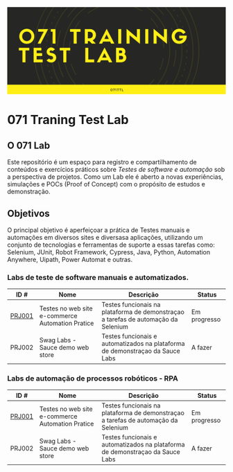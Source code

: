 <img style="margin: 0px" src="https://raw.githubusercontent.com/jpqateste/071ttl/main/071TTL.png" alt="Lab 071TTL" title="Lab 071TTL" />

# 071 Traning Test Lab

## O 071 Lab

Este repositório é um espaço para registro e compartilhamento de conteúdos e exercícios práticos sobre *Testes de software e automação* sob a perspectiva de projetos. Como um Lab ele é aberto a novas experiências, simulações e POCs (Proof of Concept) com o propósito de estudos e demonstração. 

## Objetivos

O principal objetivo é aperfeiçoar a prática de Testes manuais e automações em diversos sites e diversasa aplicações, utilizando um conjunto de tecnologias e ferramentas de suporte a essas tarefas como: Selenium, JUnit, Robot Framework, Cypress, Java, Python, Automation Anywhere, Uipath, Power Automat e outras.


### Labs de teste de software manuais e automatizados.


|ID #| Nome | Descrição | Status |
|-|-|-|-|
|[PRJ001](https://github.com/joaopaulomoreira/project-btl-prj001/blob/main/README.md)|Testes no web site e-commerce Automation Pratice|Testes funcionais na plataforma de demonstraçao a tarefas de automação da Selenium|Em progresso|
|PRJ002|Swag Labs - Sauce demo web store |Testes funcionais e automatizados na plataforma de demonstraçao da Sauce Labs|A fazer|


### Labs de automação de processos robóticos - RPA


|ID #| Nome | Descrição | Status |
|-|-|-|-|
|[PRJ001](https://github.com/joaopaulomoreira/project-btl-prj001/blob/main/README.md)|Testes no web site e-commerce Automation Pratice|Testes funcionais na plataforma de demonstraçao a tarefas de automação da Selenium|Em progresso|
|PRJ002|Swag Labs - Sauce demo web store |Testes funcionais e automatizados na plataforma de demonstraçao da Sauce Labs|A fazer|
